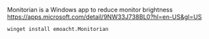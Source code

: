 Monitorian is a Windows app to reduce monitor brightness
https://apps.microsoft.com/detail/9NW33J738BL0?hl=en-US&gl=US

```
winget install emoacht.Monitorian
```